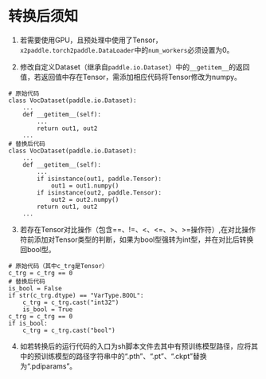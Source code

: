 # 转换后须知
1. 若需要使用GPU，且预处理中使用了Tensor，`x2paddle.torch2paddle.DataLoader`中的`num_workers`必须设置为0。

2. 修改自定义Dataset（继承自`paddle.io.Dataset`）中的`__getitem__`的返回值，若返回值中存在Tensor，需添加相应代码将Tensor修改为numpy。

```
# 原始代码
class VocDataset(paddle.io.Dataset):
    ...
    def __getitem__(self):
        ...
        return out1, out2
    ...
# 替换后代码
class VocDataset(paddle.io.Dataset):
    ...
    def __getitem__(self):
        ...
        if isinstance(out1, paddle.Tensor):
            out1 = out1.numpy()
        if isinstance(out2, paddle.Tensor):
            out2 = out2.numpy()
        return out1, out2
    ...
```

3. 若存在Tensor对比操作（包含==、!=、<、<=、>、>=操作符）,在对比操作符前添加对Tensor类型的判断，如果为bool型强转为int型，并在对比后转换回bool型。

```
# 原始代码（其中c_trg是Tensor）
c_trg = c_trg == 0
# 替换后代码
is_bool = False
if str(c_trg.dtype) == "VarType.BOOL":
    c_trg = c_trg.cast("int32")
    is_bool = True
c_trg = c_trg == 0
if is_bool:
    c_trg = c_trg.cast("bool")
```

4. 如若转换后的运行代码的入口为sh脚本文件去其中有预训练模型路径，应将其中的预训练模型的路径字符串中的“.pth”、“.pt”、“.ckpt”替换为“.pdiparams”。